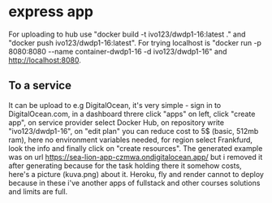 # express app

For uploading to hub use "docker build -t ivo123/dwdp1-16:latest ." and "docker push ivo123/dwdp1-16:latest". For trying localhost is "docker run -p 8080:8080 --name container-dwdp1-16 -d ivo123/dwdp1-16" and <http://localhost:8080>.

## To a service

It can be upload to e.g DigitalOcean, it's very simple - sign in to DigitalOcean.com, in a dashboard threre click "apps" on left, click "create app", on service provider select Docker Hub, on repository write "ivo123/dwdp1-16", on "edit plan" you can reduce cost to 5$ (basic, 512mb ram), here no environment variables needed, for region select Frankfurd, look the info and finally click on "create resources". The generated example was on url <https://sea-lion-app-czmwa.ondigitalocean.app/> but i removed it after generating because for the task holding there it somehow costs, here's a picture (kuva.png) about it. Heroku, fly and render cannot to deploy because in these i've another apps of fullstack and other courses solutions and limits are full.
